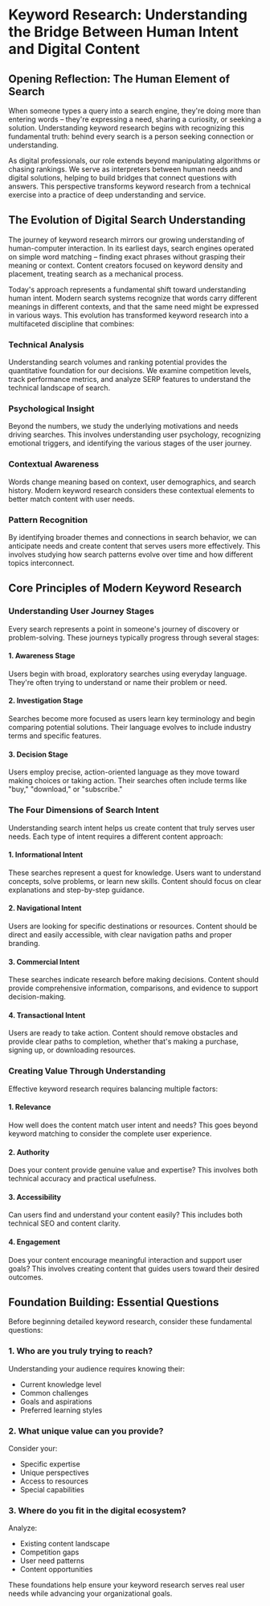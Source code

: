 # Keyword Research: Understanding the Bridge Between Human Intent and Digital Content

## Opening Reflection: The Human Element of Search

When someone types a query into a search engine, they're doing more than entering words – they're expressing a need, sharing a curiosity, or seeking a solution. Understanding keyword research begins with recognizing this fundamental truth: behind every search is a person seeking connection or understanding.

As digital professionals, our role extends beyond manipulating algorithms or chasing rankings. We serve as interpreters between human needs and digital solutions, helping to build bridges that connect questions with answers. This perspective transforms keyword research from a technical exercise into a practice of deep understanding and service.

## The Evolution of Digital Search Understanding

The journey of keyword research mirrors our growing understanding of human-computer interaction. In its earliest days, search engines operated on simple word matching – finding exact phrases without grasping their meaning or context. Content creators focused on keyword density and placement, treating search as a mechanical process.

Today's approach represents a fundamental shift toward understanding human intent. Modern search systems recognize that words carry different meanings in different contexts, and that the same need might be expressed in various ways. This evolution has transformed keyword research into a multifaceted discipline that combines:

### Technical Analysis

Understanding search volumes and ranking potential provides the quantitative foundation for our decisions. We examine competition levels, track performance metrics, and analyze SERP features to understand the technical landscape of search.

### Psychological Insight

Beyond the numbers, we study the underlying motivations and needs driving searches. This involves understanding user psychology, recognizing emotional triggers, and identifying the various stages of the user journey.

### Contextual Awareness

Words change meaning based on context, user demographics, and search history. Modern keyword research considers these contextual elements to better match content with user needs.

### Pattern Recognition

By identifying broader themes and connections in search behavior, we can anticipate needs and create content that serves users more effectively. This involves studying how search patterns evolve over time and how different topics interconnect.

## Core Principles of Modern Keyword Research

### Understanding User Journey Stages

Every search represents a point in someone's journey of discovery or problem-solving. These journeys typically progress through several stages:

#### 1. Awareness Stage

Users begin with broad, exploratory searches using everyday language. They're often trying to understand or name their problem or need.

#### 2. Investigation Stage

Searches become more focused as users learn key terminology and begin comparing potential solutions. Their language evolves to include industry terms and specific features.

#### 3. Decision Stage

Users employ precise, action-oriented language as they move toward making choices or taking action. Their searches often include terms like "buy," "download," or "subscribe."

### The Four Dimensions of Search Intent

Understanding search intent helps us create content that truly serves user needs. Each type of intent requires a different content approach:

#### 1. Informational Intent

These searches represent a quest for knowledge. Users want to understand concepts, solve problems, or learn new skills. Content should focus on clear explanations and step-by-step guidance.

#### 2. Navigational Intent

Users are looking for specific destinations or resources. Content should be direct and easily accessible, with clear navigation paths and proper branding.

#### 3. Commercial Intent

These searches indicate research before making decisions. Content should provide comprehensive information, comparisons, and evidence to support decision-making.

#### 4. Transactional Intent

Users are ready to take action. Content should remove obstacles and provide clear paths to completion, whether that's making a purchase, signing up, or downloading resources.

### Creating Value Through Understanding

Effective keyword research requires balancing multiple factors:

#### 1. Relevance

How well does the content match user intent and needs? This goes beyond keyword matching to consider the complete user experience.

#### 2. Authority

Does your content provide genuine value and expertise? This involves both technical accuracy and practical usefulness.

#### 3. Accessibility

Can users find and understand your content easily? This includes both technical SEO and content clarity.

#### 4. Engagement

Does your content encourage meaningful interaction and support user goals? This involves creating content that guides users toward their desired outcomes.

## Foundation Building: Essential Questions

Before beginning detailed keyword research, consider these fundamental questions:

### 1. Who are you truly trying to reach?

Understanding your audience requires knowing their:
- Current knowledge level
- Common challenges
- Goals and aspirations
- Preferred learning styles

### 2. What unique value can you provide?

Consider your:
- Specific expertise
- Unique perspectives
- Access to resources
- Special capabilities

### 3. Where do you fit in the digital ecosystem?

Analyze:
- Existing content landscape
- Competition gaps
- User need patterns
- Content opportunities

These foundations help ensure your keyword research serves real user needs while advancing your organizational goals.